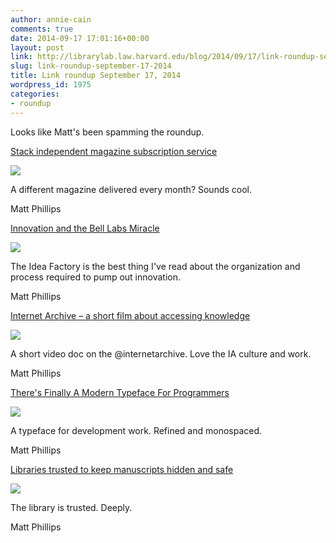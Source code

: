 ```yaml
---
author: annie-cain
comments: true
date: 2014-09-17 17:01:16+00:00
layout: post
link: http://librarylab.law.harvard.edu/blog/2014/09/17/link-roundup-september-17-2014/
slug: link-roundup-september-17-2014
title: Link roundup September 17, 2014
wordpress_id: 1975
categories:
- roundup
---
```


Looks like Matt's been spamming the roundup.

[Stack independent magazine subscription service ](http://www.stackmagazines.com/)

[![](/roundup/images/5419be5b70086.png)](http://www.stackmagazines.com/)

A different magazine delivered every month? Sounds cool.

Matt Phillips

[Innovation and the Bell Labs Miracle](http://www.nytimes.com/2012/02/26/opinion/sunday/innovation-and-the-bell-labs-miracle.html?pagewanted=all)

[![](/roundup/images/541354d31b207.png)](http://www.nytimes.com/2012/02/26/opinion/sunday/innovation-and-the-bell-labs-miracle.html?pagewanted=all)

The Idea Factory is the best thing I've read about the organization and process required to pump out innovation.

Matt Phillips

[Internet Archive – a short film about accessing knowledge](http://aeon.co/film/internet-archive-a-short-film-about-accessing-knowledge/)

[![](/roundup/images/5413453366b2c.png)](http://aeon.co/film/internet-archive-a-short-film-about-accessing-knowledge/)

A short video doc on the @internetarchive. Love the IA culture and work.

Matt Phillips

[There's Finally A Modern Typeface For Programmers](http://www.fastcodesign.com/3033983/theres-finally-a-modern-typeface-for-programmers)

[![](/roundup/images/540ba35e2f02a.png)](http://www.fastcodesign.com/3033983/theres-finally-a-modern-typeface-for-programmers)

A typeface for development work. Refined and monospaced.

Matt Phillips

[Libraries trusted to keep manuscripts hidden and safe](http://www.theguardian.com/books/2014/sep/05/margaret-atwood-new-work-unseen-century-future-library)

[![](/roundup/images/540b9f6b5eb25.png)](http://www.theguardian.com/books/2014/sep/05/margaret-atwood-new-work-unseen-century-future-library)

The library is trusted. Deeply.

Matt Phillips
